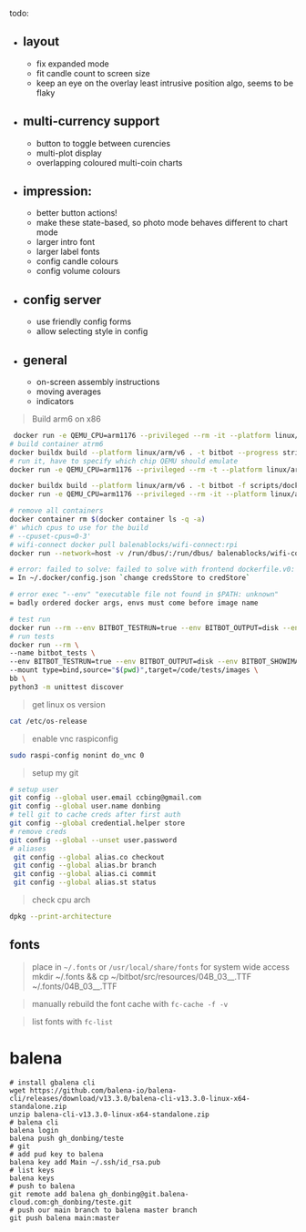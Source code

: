 todo:
 - ## layout 
   * fix expanded mode 
   - fit candle count to screen size
   - keep an eye on the overlay least intrusive position algo, seems to be flaky

 - ## multi-currency support
   - button to toggle between curencies
   - multi-plot display 
   - overlapping coloured multi-coin charts

 - ## impression:
    - better button actions!
     - make these state-based, so photo mode behaves different to chart mode
    - larger intro font
    - larger label fonts
    - config candle colours
    - config volume colours

 - ## config server
    - use friendly config forms
    - allow selecting style in config

 - ## general
    - on-screen assembly instructions
    - moving averages
    - indicators


> Build arm6 on x86
```bash
 docker run -e QEMU_CPU=arm1176 --privileged --rm -it --platform linux/arm/v6 balenalib/raspberry-pi:buster bash
# build container atrm6
docker buildx build --platform linux/arm/v6 . -t bitbot --progress string
# run it, have to specify which chip QEMU should emulate
docker run -e QEMU_CPU=arm1176 --privileged --rm -t --platform linux/arm/v6 navikey/raspbian-buster:latest bash

docker buildx build --platform linux/arm/v6 . -t bitbot -f scripts/docker/dockerfile --progress string
docker run -e QEMU_CPU=arm1176 --privileged --rm -it --platform linux/arm/v6 bitbot

# remove all containers
docker container rm $(docker container ls -q -a)
#' which cpus to use for the build 
# --cpuset-cpus=0-3'
# wifi-connect docker pull balenablocks/wifi-connect:rpi
docker run --network=host -v /run/dbus/:/run/dbus/ balenablocks/wifi-connect:rpi

# error: failed to solve: failed to solve with frontend dockerfile.v0: failed to create LLB definition: rpc error: code = Unknown desc = error getting credentials - err: exit status 255, out: ``
= In ~/.docker/config.json `change credsStore to credStore`

# error exec "--env" "executable file not found in $PATH: unknown"
= badly ordered docker args, envs must come before image name

# test run 
docker run --rm --env BITBOT_TESTRUN=true --env BITBOT_OUTPUT=disk --env BITBOT_SHOWIMAGE=false  bb
# run tests
docker run --rm \
--name bitbot_tests \
--env BITBOT_TESTRUN=true --env BITBOT_OUTPUT=disk --env BITBOT_SHOWIMAGE=false \
--mount type=bind,source="$(pwd)",target=/code/tests/images \
bb \
python3 -m unittest discover
```

> get linux os version
```sh
cat /etc/os-release
```

> enable vnc raspiconfig
```sh
sudo raspi-config nonint do_vnc 0
```

> setup my git
```sh
# setup user
git config --global user.email ccbing@gmail.com
git config --global user.name donbing
# tell git to cache creds after first auth
git config --global credential.helper store
# remove creds
git config --global --unset user.password
# aliases
 git config --global alias.co checkout
 git config --global alias.br branch
 git config --global alias.ci commit
 git config --global alias.st status
```
> check cpu arch 
```sh
dpkg --print-architecture
```


## fonts
> place in `~/.fonts` or `/usr/local/share/fonts` for system wide access
    mkdir ~/.fonts && cp ~/bitbot/src/resources/04B_03__.TTF ~/.fonts/04B_03__.TTF

> manually rebuild the font cache with `fc-cache -f -v`

> list fonts with `fc-list`



# balena
```
# install gbalena cli
wget https://github.com/balena-io/balena-cli/releases/download/v13.3.0/balena-cli-v13.3.0-linux-x64-standalone.zip
unzip balena-cli-v13.3.0-linux-x64-standalone.zip
# balena cli
balena login
balena push gh_donbing/teste
# git
# add pud key to balena
balena key add Main ~/.ssh/id_rsa.pub
# list keys
balena keys
# push to balena
git remote add balena gh_donbing@git.balena-cloud.com:gh_donbing/teste.git
# push our main branch to balena master branch
git push balena main:master
```


